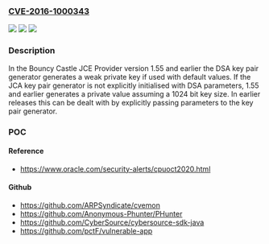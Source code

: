### [CVE-2016-1000343](https://cve.mitre.org/cgi-bin/cvename.cgi?name=CVE-2016-1000343)
![](https://img.shields.io/static/v1?label=Product&message=n%2Fa&color=blue)
![](https://img.shields.io/static/v1?label=Version&message=n%2Fa&color=blue)
![](https://img.shields.io/static/v1?label=Vulnerability&message=n%2Fa&color=brighgreen)

### Description

In the Bouncy Castle JCE Provider version 1.55 and earlier the DSA key pair generator generates a weak private key if used with default values. If the JCA key pair generator is not explicitly initialised with DSA parameters, 1.55 and earlier generates a private value assuming a 1024 bit key size. In earlier releases this can be dealt with by explicitly passing parameters to the key pair generator.

### POC

#### Reference
- https://www.oracle.com/security-alerts/cpuoct2020.html

#### Github
- https://github.com/ARPSyndicate/cvemon
- https://github.com/Anonymous-Phunter/PHunter
- https://github.com/CyberSource/cybersource-sdk-java
- https://github.com/pctF/vulnerable-app

